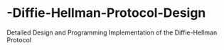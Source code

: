 # -Diffie-Hellman-Protocol-Design
Detailed Design and Programming Implementation of the Diffie-Hellman Protocol

